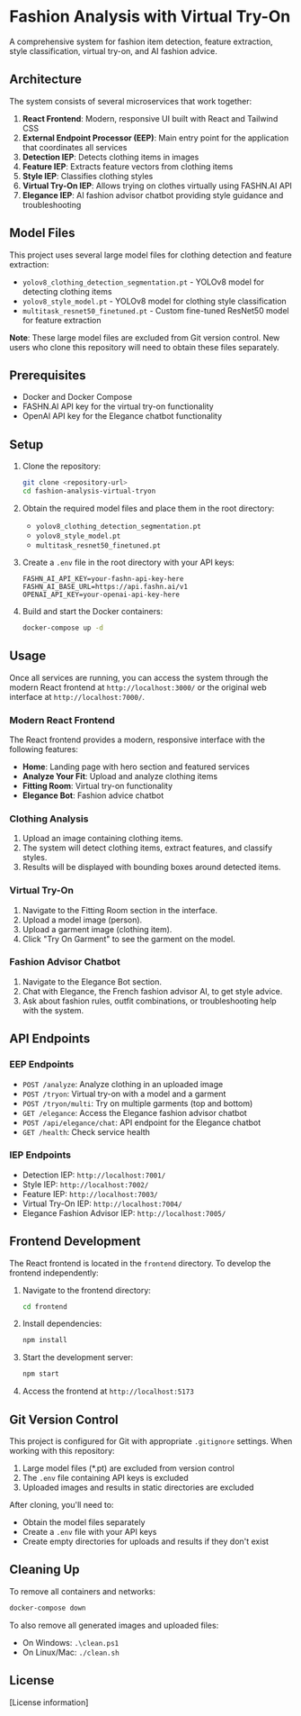 # Fashion Analysis with Virtual Try-On

A comprehensive system for fashion item detection, feature extraction, style classification, virtual try-on, and AI fashion advice.

## Architecture

The system consists of several microservices that work together:

1. **React Frontend**: Modern, responsive UI built with React and Tailwind CSS
2. **External Endpoint Processor (EEP)**: Main entry point for the application that coordinates all services
3. **Detection IEP**: Detects clothing items in images
4. **Feature IEP**: Extracts feature vectors from clothing items
5. **Style IEP**: Classifies clothing styles
6. **Virtual Try-On IEP**: Allows trying on clothes virtually using FASHN.AI API
7. **Elegance IEP**: AI fashion advisor chatbot providing style guidance and troubleshooting

## Model Files

This project uses several large model files for clothing detection and feature extraction:

- `yolov8_clothing_detection_segmentation.pt` - YOLOv8 model for detecting clothing items
- `yolov8_style_model.pt` - YOLOv8 model for clothing style classification
- `multitask_resnet50_finetuned.pt` - Custom fine-tuned ResNet50 model for feature extraction

**Note**: These large model files are excluded from Git version control. New users who clone this repository will need to obtain these files separately.

## Prerequisites

- Docker and Docker Compose
- FASHN.AI API key for the virtual try-on functionality
- OpenAI API key for the Elegance chatbot functionality

## Setup

1. Clone the repository:
   ```bash
   git clone <repository-url>
   cd fashion-analysis-virtual-tryon
   ```

2. Obtain the required model files and place them in the root directory:
   - `yolov8_clothing_detection_segmentation.pt`
   - `yolov8_style_model.pt`
   - `multitask_resnet50_finetuned.pt`

3. Create a `.env` file in the root directory with your API keys:
   ```
   FASHN_AI_API_KEY=your-fashn-api-key-here
   FASHN_AI_BASE_URL=https://api.fashn.ai/v1
   OPENAI_API_KEY=your-openai-api-key-here
   ```

4. Build and start the Docker containers:
   ```bash
   docker-compose up -d
   ```

## Usage

Once all services are running, you can access the system through the modern React frontend at `http://localhost:3000/` or the original web interface at `http://localhost:7000/`.

### Modern React Frontend

The React frontend provides a modern, responsive interface with the following features:
- **Home**: Landing page with hero section and featured services
- **Analyze Your Fit**: Upload and analyze clothing items
- **Fitting Room**: Virtual try-on functionality
- **Elegance Bot**: Fashion advice chatbot

### Clothing Analysis

1. Upload an image containing clothing items.
2. The system will detect clothing items, extract features, and classify styles.
3. Results will be displayed with bounding boxes around detected items.

### Virtual Try-On

1. Navigate to the Fitting Room section in the interface.
2. Upload a model image (person).
3. Upload a garment image (clothing item).
4. Click "Try On Garment" to see the garment on the model.

### Fashion Advisor Chatbot

1. Navigate to the Elegance Bot section.
2. Chat with Elegance, the French fashion advisor AI, to get style advice.
3. Ask about fashion rules, outfit combinations, or troubleshooting help with the system.

## API Endpoints

### EEP Endpoints

- `POST /analyze`: Analyze clothing in an uploaded image
- `POST /tryon`: Virtual try-on with a model and a garment
- `POST /tryon/multi`: Try on multiple garments (top and bottom)
- `GET /elegance`: Access the Elegance fashion advisor chatbot
- `POST /api/elegance/chat`: API endpoint for the Elegance chatbot
- `GET /health`: Check service health

### IEP Endpoints

- Detection IEP: `http://localhost:7001/`
- Style IEP: `http://localhost:7002/`
- Feature IEP: `http://localhost:7003/`
- Virtual Try-On IEP: `http://localhost:7004/`
- Elegance Fashion Advisor IEP: `http://localhost:7005/`

## Frontend Development

The React frontend is located in the `frontend` directory. To develop the frontend independently:

1. Navigate to the frontend directory:
   ```bash
   cd frontend
   ```

2. Install dependencies:
   ```bash
   npm install
   ```

3. Start the development server:
   ```bash
   npm start
   ```

4. Access the frontend at `http://localhost:5173`

## Git Version Control

This project is configured for Git with appropriate `.gitignore` settings. When working with this repository:

1. Large model files (*.pt) are excluded from version control
2. The `.env` file containing API keys is excluded
3. Uploaded images and results in static directories are excluded

After cloning, you'll need to:
- Obtain the model files separately
- Create a `.env` file with your API keys
- Create empty directories for uploads and results if they don't exist

## Cleaning Up

To remove all containers and networks:
```bash
docker-compose down
```

To also remove all generated images and uploaded files:
- On Windows: `.\clean.ps1`
- On Linux/Mac: `./clean.sh`

## License

[License information] 